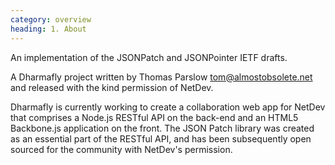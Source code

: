 ```yaml
---
category: overview
heading: 1. About
---
```



An implementation of the JSONPatch and JSONPointer IETF drafts.

A Dharmafly project written by Thomas Parslow <tom@almostobsolete.net> and released with the kind permission of NetDev.

Dharmafly is currently working to create a collaboration web app for NetDev that comprises a Node.js RESTful API on the back-end and an HTML5 Backbone.js application on the front. The JSON Patch library was created as an essential part of the RESTful API, and has been subsequently open sourced for the community with NetDev's permission.